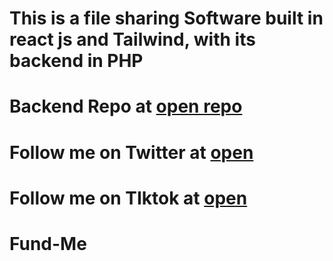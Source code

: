 # This is a file sharing Software built in react js and Tailwind, with its backend in PHP


# Backend Repo at [open repo](https://github.com/ikwerre-dev/File-Sharing-API)

# Follow me on Twitter at [open](https://x.com/honour_can_code)
# Follow me on TIktok at [open](https://tiktok.com/@codewithhonour)
 
 
 
 # Fund-Me
